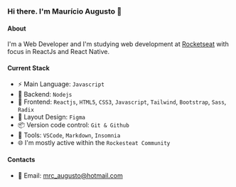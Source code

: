 ### Hi there. I'm Maurício Augusto 👋

#### About
I'm a Web Developer and I'm studying web development at [Rocketseat](https://rockesteat.com.br) with focus in ReactJs and React Native.

#### Current Stack
- :zap: Main Language: `Javascript`
- :triangular_ruler: Backend: `Nodejs`
- :tada: Frontend: `Reactjs`, `HTML5`, `CSS3`, `Javascript`, `Tailwind`, `Bootstrap`, `Sass`, `Radix`
- :art: Layout Design: `Figma`
- :package: Version code control: `Git & Github`
- :wrench: Tools: `VSCode`, `Markdown`, `Insomnia`
- :globe_with_meridians: I'm mostly active within the `Rockesteat Community`

#### Contacts
- :email: Email: mrc_augusto@hotmail.com
